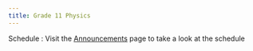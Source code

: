 ```yaml
---
title: Grade 11 Physics
---
```


Schedule
: Visit the [Announcements](/announcements/) page to take a look at the schedule
  
